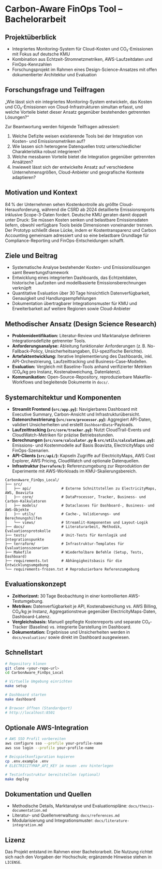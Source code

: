 # Carbon-Aware FinOps Tool – Bachelorarbeit

## Projektüberblick
- Integriertes Monitoring-System für Cloud-Kosten und CO₂-Emissionen mit Fokus auf deutsche KMU
- Kombination aus Echtzeit-Stromnetzmetriken, AWS-Laufzeitdaten und FinOps-Kennzahlen
- Forschungsprojekt im Rahmen eines Design-Science-Ansatzes mit offen dokumentierter Architektur und Evaluation

## Forschungsfrage und Teilfragen
„Wie lässt sich ein integriertes Monitoring-System entwickeln, das Kosten und CO₂-Emissionen von Cloud-Infrastrukturen simultan erfasst, und welche Vorteile bietet dieser Ansatz gegenüber bestehenden getrennten Lösungen?“

Zur Beantwortung werden folgende Teilfragen adressiert:
1. Welche Defizite weisen existierende Tools bei der Integration von Kosten- und Emissionsmetriken auf?
2. Wie lassen sich heterogene Datenquellen trotz unterschiedlicher Charakteristika robust integrieren?
3. Welche messbaren Vorteile bietet die Integration gegenüber getrennten Ansätzen?
4. Inwieweit lässt sich der entwickelte Ansatz auf verschiedene Unternehmensgrößen, Cloud-Anbieter und geografische Kontexte adaptieren?

## Motivation und Kontext
84 % der Unternehmen sehen Kostenkontrolle als größte Cloud-Herausforderung, während die CSRD ab 2024 detaillierte Emissionsreports inklusive Scope-3-Daten fordert. Deutsche KMU geraten damit doppelt unter Druck: Sie müssen Kosten senken und belastbare Emissionsdaten liefern, obwohl verfügbare Tools beide Dimensionen voneinander trennen. Der Prototyp schließt diese Lücke, indem er Kostentransparenz und Carbon Accounting gemeinsam adressiert und so eine belastbare Grundlage für Compliance-Reporting und FinOps-Entscheidungen schafft.

## Ziele und Beitrag
- Systematische Analyse bestehender Kosten- und Emissionslösungen samt Bewertungsframework
- Entwicklung eines integrierten Dashboards, das Echtzeitdaten, historische Laufzeiten und modellbasierte Emissionsberechnungen verknüpft
- Quantitative Evaluation über 30 Tage hinsichtlich Datenverfügbarkeit, Genauigkeit und Handlungsempfehlungen
- Dokumentation übertragbarer Integrationsmuster für KMU und Erweiterbarkeit auf weitere Regionen sowie Cloud-Anbieter

## Methodischer Ansatz (Design Science Research)
- **Problemidentifikation:** Literatur-Review und Marktanalyse definieren Integrationsdefizite getrennter Tools.
- **Anforderungsanalyse:** Ableitung funktionaler Anforderungen (z. B. No-Fallback-Policy, Unsicherheitsangaben, EU-spezifische Berichte).
- **Artefaktentwicklung:** Iterative Implementierung des Dashboards, inkl. API-Orchestrierung, Laufzeittracking und Business-Case-Modellen.
- **Evaluation:** Vergleich mit Baseline-Tools anhand verifizierter Metriken (CO₂/kg pro Instanz, Kostenabweichung, Datenlatenz).
- **Kommunikation:** Open-Source-Repository, reproduzierbare Makefile-Workflows und begleitende Dokumente in `docs/`.

## Systemarchitektur und Komponenten
- **Streamlit Frontend (`src/app.py`):** Navigierbares Dashboard mit Executive Summary, Carbon-Ansicht und Infrastrukturübersicht.
- **Datenorchestrierung (`src/core/processor.py`):** Aggregiert API-Daten, validiert Unsicherheiten und erstellt `DashboardData`-Payloads.
- **Laufzeittracking (`src/core/tracker.py`):** Nutzt CloudTrail-Events und CloudWatch-Metriken für präzise Betriebsstunden.
- **Berechnungen (`src/core/calculator.py` & `src/utils/calculations.py`):** Emissions- und Kostenmodelle auf Basis Boavizta, ElectricityMaps und FinOps-Szenarien.
- **API-Clients (`src/api/`):** Kapseln Zugriffe auf ElectricityMaps, AWS Cost Explorer, AWS Pricing, CloudWatch und optionale Datenquellen.
- **Infrastruktur (`terraform/`):** Referenzumgebung zur Reproduktion der Experimente mit AWS-Workloads im KMU-Skalierungsbereich.

```
CarbonAware_FinOps_Local/
├── src/
│   ├── api/              # Externe Schnittstellen zu ElectricityMaps, AWS, Boavizta
│   ├── core/             # DataProcessor, Tracker, Business- und Carbon-Kalkulatoren
│   ├── models/           # Dataclasses für Dashboard-, Business- und AWS-Objekte
│   ├── utils/            # Cache-, Validierungs- und Berechnungshilfen
│   └── views/            # Streamlit-Komponenten und Layout-Logik
├── docs/                 # Literaturarbeit, Methodik, Evaluationsprotokolle
├── tests/                # Unit-Tests für Kernlogik und Integrationspunkte
├── terraform/            # Infrastruktur-Templates für Evaluationsszenarien
├── Makefile              # Wiederholbare Befehle (Setup, Tests, Dashboard)
├── requirements.txt      # Abhängigkeitsbasis für die Entwicklungsumgebung
└── requirements-frozen.txt # Reproduzierbare Referenzumgebung
```

## Evaluationskonzept
- **Zeithorizont:** 30 Tage Beobachtung in einer kontrollierten AWS-Testumgebung.
- **Metriken:** Datenverfügbarkeit je API, Kostenabweichung vs. AWS Billing, CO₂/kg je Instanz, Aggregationstreue gegenüber ElectricityMaps-Daten, Dashboard-Latenz.
- **Vergleichsbasis:** Manuell gepflegte Kostenreports und separate CO₂-Tracker (Baseline) vs. integrierte Darstellung im Dashboard.
- **Dokumentation:** Ergebnisse und Unsicherheiten werden in `docs/evaluation/` sowie direkt im Dashboard ausgewiesen.

## Schnellstart
```bash
# Repository klonen
git clone <your-repo-url>
cd CarbonAware_FinOps_Local

# Virtuelle Umgebung einrichten
make setup

# Dashboard starten
make dashboard

# Browser öffnen (Standardport)
# http://localhost:8501
```

## Optionale AWS-Integration
```bash
# AWS SSO Profil vorbereiten
aws configure sso --profile your-profile-name
aws sso login --profile your-profile-name

# Beispielkonfiguration kopieren
cp .env.example .env
# ELECTRICITYMAP_API_KEY im neuen .env hinterlegen

# Testinfrastruktur bereitstellen (optional)
make deploy
```

## Dokumentation und Quellen
- Methodische Details, Marktanalyse und Evaluationspläne: `docs/thesis-documentation.md`
- Literatur- und Quellenverwaltung: `docs/references.md`
- Modularisierung und Integrationsmuster: `docs/literature-integration.md`

## Lizenz
Das Projekt entstand im Rahmen einer Bachelorarbeit. Die Nutzung richtet sich nach den Vorgaben der Hochschule; ergänzende Hinweise stehen in `LICENSE`.
